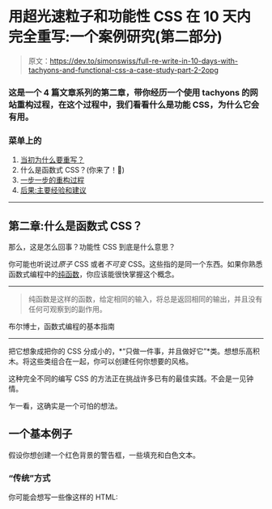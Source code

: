 # 用超光速粒子和功能性 CSS 在 10 天内完全重写:一个案例研究(第二部分)

> 原文：<https://dev.to/simonswiss/full-re-write-in-10-days-with-tachyons-and-functional-css-a-case-study-part-2-2opg>

### 这是一个 4 篇文章系列的第二章，带你经历一个使用 tachyons 的网站重构过程，在这个过程中，我们看看什么是功能 CSS，为什么它会有用。

### 菜单上的

1.  [当初为什么要重写？](https://dev.to/simonswiss/full-re-write-in-10-days-with-tachyons-and-functional-css-a-case-study-part-1-3dkm)
2.  什么是函数式 CSS？(你来了！👋)
3.  [一步一步的重构过程](https://dev.to/simonswiss/full-re-write-in-10-days-with-tachyons-and-functional-css-a-case-study-part-3-1k4)
4.  [后果:主要经验和建议](https://dev.to/simonswiss/full-re-write-in-10-days-with-tachyons-and-functional-css-a-case-study-part-4-4b11)

* * *

## 第二章:什么是函数式 CSS？

那么，这是怎么回事？功能性 CSS 到底是什么意思？

你可能也听说过*原子* CSS 或者*不可变* CSS。这些指的是同一个东西。如果你熟悉函数式编程中的[纯函数](https://drboolean.gitbooks.io/mostly-adequate-guide-old/content/ch3.html)，你应该能很快掌握这个概念。

* * *

> 纯函数是这样的函数，给定相同的输入，将总是返回相同的输出，并且没有任何可观察到的副作用。

布尔博士，函数式编程的基本指南

* * *

把它想象成把你的 CSS 分成小的，*“只做一件事，并且做好它”*类。想想乐高积木。将这些类组合在一起，你可以创建任何你想要的风格。

这种完全不同的编写 CSS 的方法正在挑战许多已有的最佳实践。不会是一见钟情。

乍一看，这确实是一个可怕的想法。

## 一个基本例子

假设你想创建一个红色背景的警告框，一些填充和白色文本。

### “传统”方式

你可能会想写一些像这样的 HTML: